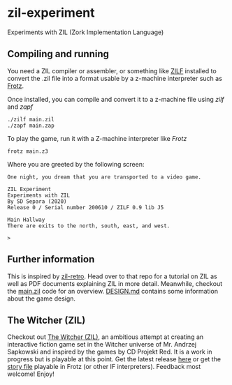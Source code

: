# zil-experiment

Experiments with ZIL (Zork Implementation Language)

## Compiling and running

You need a ZIL compiler or assembler, or something like [ZILF](https://bitbucket.org/jmcgrew/zilf/wiki/Home) installed to convert the .zil file into a format usable by a z-machine interpreter such as [Frotz](https://davidgriffith.gitlab.io/frotz/).

Once installed, you can compile and convert it to a z-machine file using *zilf* and *zapf*

```
./zilf main.zil
./zapf main.zap
```
To play the game, run it with a Z-machine interpreter like *Frotz*

```
frotz main.z3
```

Where you are greeted by the following screen:

```
One night, you dream that you are transported to a video game.

ZIL Experiment
Experiments with ZIL
By SD Separa (2020)
Release 0 / Serial number 200610 / ZILF 0.9 lib J5

Main Hallway
There are exits to the north, south, east, and west.

> 
```

## Further information

This is inspired by [zil-retro](https://github.com/jeffnyman/zil-retro). Head over to that repo for a tutorial on ZIL as well as PDF documents explaining ZIL in more detail. Meanwhile, checkout the [main.zil](main.zil) code for an overview. [DESIGN.md](DESIGN.md) contains some information about the game design.

## The Witcher (ZIL)

Checkout out [The Witcher (ZIL)](/witcher), an ambitious attempt at creating an interactive fiction game set in the Witcher universe of Mr. Andrzej Sapkowski and inspired by the games by CD Projekt Red. It is a work in progress but is playable at this point. Get the latest release [here](https://github.com/daelsepara/zil-experiment/releases/latest) or get the [story file](https://github.com/daelsepara/zil-experiment/releases/latest/download/witcher.z5) playable in Frotz (or other IF interpreters). Feedback most welcome! Enjoy!
